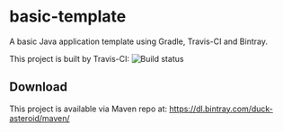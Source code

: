 basic-template
===========

A basic Java application template using Gradle, Travis-CI and Bintray.


This project is built by Travis-CI: 
![Build status](https://travis-ci.org/duckAsteroid/basic-template.svg?branch=master)

Download
-----------
This project is available via Maven repo at: https://dl.bintray.com/duck-asteroid/maven/

